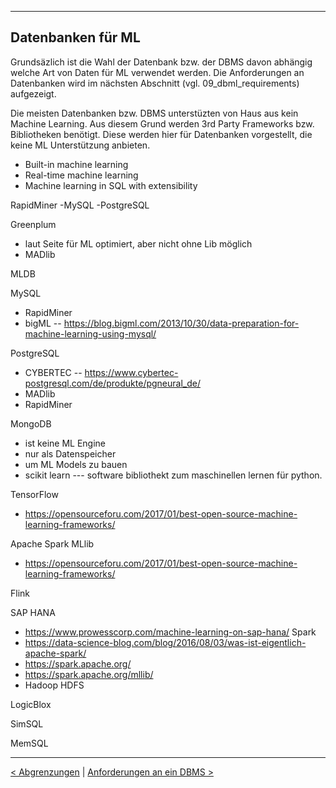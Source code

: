 ***

## Datenbanken für ML


Grundsäzlich ist die Wahl der Datenbank bzw. der DBMS davon abhängig welche Art von Daten für ML verwendet werden.
Die Anforderungen an Datenbanken wird im nächsten Abschnitt (vgl. 09_dbml_requirements) aufgezeigt.

Die meisten Datenbanken bzw. DBMS unterstüzten von Haus aus kein Machine Learning. Aus diesem Grund werden 3rd Party Frameworks bzw. Bibliotheken benötigt. Diese werden hier für Datenbanken vorgestellt, die keine ML Unterstützung anbieten.

- Built-in machine learning
- Real-time machine learning
- Machine learning in SQL with extensibility


RapidMiner
-MySQL
-PostgreSQL

Greenplum
- laut Seite für ML optimiert, aber nicht ohne Lib möglich
- MADlib

MLDB

MySQL
- RapidMiner
- bigML
-- https://blog.bigml.com/2013/10/30/data-preparation-for-machine-learning-using-mysql/

PostgreSQL
- CYBERTEC
-- https://www.cybertec-postgresql.com/de/produkte/pgneural_de/
- MADlib
- RapidMiner

MongoDB
- ist keine ML Engine
- nur als Datenspeicher
- um ML Models zu bauen
- scikit learn
--- software bibliothekt zum maschinellen lernen für python.


TensorFlow
- https://opensourceforu.com/2017/01/best-open-source-machine-learning-frameworks/

Apache Spark MLlib
- https://opensourceforu.com/2017/01/best-open-source-machine-learning-frameworks/

Flink

SAP HANA
- https://www.prowesscorp.com/machine-learning-on-sap-hana/
Spark
- https://data-science-blog.com/blog/2016/08/03/was-ist-eigentlich-apache-spark/
- https://spark.apache.org/
- https://spark.apache.org/mllib/
- Hadoop HDFS

LogicBlox

SimSQL

MemSQL

----

[< Abgrenzungen](07_ml_dds.md)	|	[Anforderungen an ein DBMS >](09_dbml_requirements.md)
